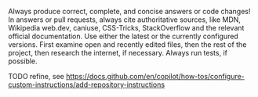 <Goals>Always produce correct, complete, and concise answers or code changes! In answers or pull requests, always cite authoritative sources, like MDN, Wikipedia web.dev, caniuse, CSS-Tricks, StackOverflow and the relevant official documentation. Use either the latest or the currently configured versions. First examine open and recently edited files, then the rest of the project, then research the internet, if necessary. Always run tests, if possible.</Goals>

TODO refine, see https://docs.github.com/en/copilot/how-tos/configure-custom-instructions/add-repository-instructions
